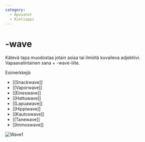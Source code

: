 ```yaml
---
category:
  - Apusanat
  - Kielioppi
---
```

# -wave

Kätevä tapa muodostaa jotain asiaa tai ilmiötä kuvaileva adjektiivi. Vapaavalintainen sana + -wave-liite.

Esimerkkejä:

* [[Snackwave]]
* [[Vaporwave]]
* [[Eineswave]]
* [[Hattuwave]]
* [[Lapuawave]]
* [[Hippiwave]]
* [[Kautoswave]]
* [[Tanewave]]
* [[Immoswave]]

![Wave1](Wave1.PNG)
